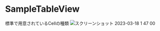 # SampleTableView
標準で用意されているCellの種類
![スクリーンショット 2023-03-18 1 47 00](https://user-images.githubusercontent.com/108657417/225967372-c08adaa9-bee2-4f5d-8dd4-cdc4066ca57d.png)
